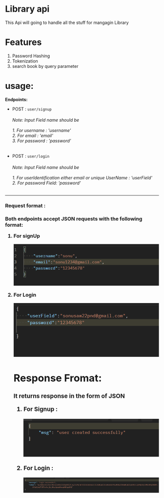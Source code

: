 # Library api

This Api will going to handle all the stuff for mangagin Library

# Features

1. Password Hashing
2. Tokenization
3. search book by query parameter

# usage:

**Endpoints:**

* POST :  `user/signup`

  <h6>Note: Input Field name should be <br><br> 1. For username : 'username' <br> 2. For email : 'email' <br> 3. For password : 'password'
* POST :  `user/login`

  <h6> Note: Input Field name should be <br> <br> 1. For userIdentification either email or unique UserName : 'userField' <br> 2. For password Field: 'password'

---

### Request format :

<h3> Both endpoints accept JSON requests with the following format:<br>

1. For signUp

   ![1707927328111](image/README/1707927328111.png)
2. For Login

   ![1707927366348](image/README/1707927366348.png)

   # Response Fromat:


   <h3> It returns response in the form of JSON

   1. For Signup :

      ![1707927481931](image/README/1707927481931.png)
   2. For Login :

      ![1707927513729](image/README/1707927513729.png)
